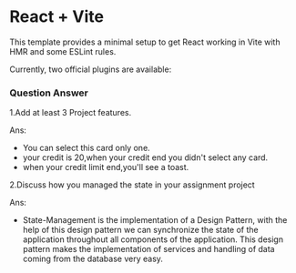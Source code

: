 # React + Vite

This template provides a minimal setup to get React working in Vite with HMR and some ESLint rules.

Currently, two official plugins are available:

### Question Answer ###
 1.Add at least 3 Project features.

Ans: 
- You can select this card only one.
- your credit is 20,when your credit end you didn't select any card.
- when your credit limit end,you'll see a toast.

 2.Discuss how you managed the state in your assignment project

Ans: 
- State-Management is the implementation of a Design Pattern, with the help of this design pattern we can synchronize the state of the application throughout all components of the application. This design pattern makes the implementation of services and handling of data coming from the database very easy.